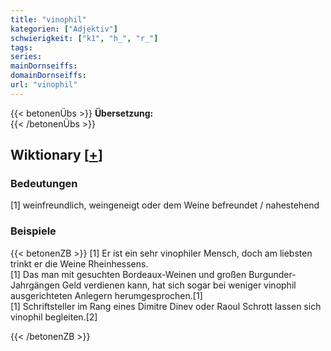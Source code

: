 ```yaml
---
title: "vinophil"
kategorien: ["Adjektiv"]
schwierigkeit: ["k1", "h_", "r_"]
tags:
series:
mainDornseiffs:
domainDornseiffs:
url: "vinophil"
---
```


{{< betonenÜbs >}}
**Übersetzung:**  
{{< /betonenÜbs >}}

## Wiktionary [[+](https://de.wiktionary.org/wiki/vinophil)]

### Bedeutungen
[1] weinfreundlich, weingeneigt oder dem Weine befreundet / nahestehend  

### Beispiele
{{< betonenZB >}}
[1] Er ist ein sehr vinophiler Mensch, doch am liebsten trinkt er die Weine Rheinhessens.  
[1] Das man mit gesuchten Bordeaux-Weinen und großen Burgunder-Jahrgängen Geld verdienen kann, hat sich sogar bei weniger vinophil ausgerichteten Anlegern herumgesprochen.[1]  
[1]  Schriftsteller im Rang eines Dimitre Dinev oder Raoul Schrott lassen sich vinophil begleiten.[2]  

{{< /betonenZB >}}

